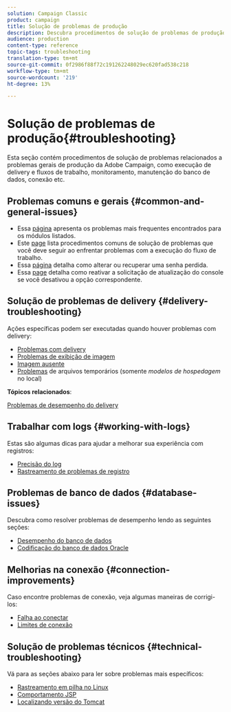 ```yaml
---
solution: Campaign Classic
product: campaign
title: Solução de problemas de produção
description: Descubra procedimentos de solução de problemas de produção relacionados ao procedimento de configuração, monitoramento, upgrade, processamento de dados e manutenção do banco de dados da Adobe Campaign.
audience: production
content-type: reference
topic-tags: troubleshooting
translation-type: tm+mt
source-git-commit: 0f2986f88f72c191262248029ec620fad538c218
workflow-type: tm+mt
source-wordcount: '219'
ht-degree: 13%

---
```



# Solução de problemas de produção{#troubleshooting}

Esta seção contém procedimentos de solução de problemas relacionados a problemas gerais de produção da Adobe Campaign, como execução de delivery e fluxos de trabalho, monitoramento, manutenção do banco de dados, conexão etc.

## Problemas comuns e gerais {#common-and-general-issues}

* Essa [página](../../production/using/modules-and-frequent-issues.md) apresenta os problemas mais frequentes encontrados para os módulos listados.
* Este [page](../../production/using/workflow-execution.md) lista procedimentos comuns de solução de problemas que você deve seguir ao enfrentar problemas com a execução do fluxo de trabalho.
* Essa [página](../../production/using/lost-password.md) detalha como alterar ou recuperar uma senha perdida.
* Essa [page](../../production/using/console-update.md) detalha como reativar a solicitação de atualização do console se você desativou a opção correspondente.

## Solução de problemas de delivery {#delivery-troubleshooting}

Ações específicas podem ser executadas quando houver problemas com delivery:
* [Problemas com delivery](../../production/using/performance-and-throughput-issues.md#deliverability_issues)
* [Problemas de exibição de imagem](../../production/using/image-display-issues.md)
* [Imagem ausente](../../production/using/images-missing.md)
* [Problemas](../../production/using/temporary-files.md)  de arquivos temporários (somente *modelos de hospedagem* no local)

**Tópicos relacionados**:

[Problemas de desempenho do delivery](../../delivery/using/delivery-performances.md)

## Trabalhar com logs {#working-with-logs}

Estas são algumas dicas para ajudar a melhorar sua experiência com registros:

* [Precisão do log](../../production/using/log-precision.md)
* [Rastreamento de problemas de registro](../../production/using/tracking-logs-issues.md)

## Problemas de banco de dados {#database-issues}

Descubra como resolver problemas de desempenho lendo as seguintes seções:

* [Desempenho do banco de dados](../../production/using/database-performances.md)
* [Codificação do banco de dados Oracle](../../production/using/encoding-of-the-oracle-database.md)

## Melhorias na conexão {#connection-improvements}

Caso encontre problemas de conexão, veja algumas maneiras de corrigi-los:

* [Falha ao conectar](../../production/using/failure-to-connect.md)
* [Limites de conexão](../../production/using/connection-thresholds.md)

## Solução de problemas técnicos {#technical-troubleshooting}

Vá para as seções abaixo para ler sobre problemas mais específicos:

* [Rastreamento em pilha no Linux](../../production/using/stack-trace-in-linux.md)
* [Comportamento JSP](../../production/using/jsp-behavior.md)
* [Localizando versão do Tomcat](../../production/using/locate-tomcat-version.md)